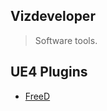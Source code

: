 ## Vizdeveloper

> Software tools.

## UE4 Plugins

- [FreeD](https://vizdeveloper.github.io/freed/)